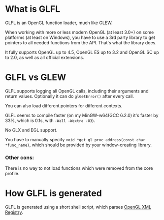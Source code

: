 # What is GLFL

GLFL is an OpenGL function loader, much like GLEW.

When working with more or less modern OpenGL (at least 3.0+) on some platforms (at least on Windows), you have to use a 3rd party library to get pointers to all needed functions from the API. That's what the library does.

It fully supports OpenGL up to 4.5, OpenGL ES up to 3.2 and OpenGL SC up to 2.0, as well as all official extensions.

# GLFL vs GLEW

GLFL supports logging all OpenGL calls, including their arguments and return values. Optionally it can do `glGetError()` after every call.

You can also load different pointers for different contexts.

GLFL seems to compile faster (on my MinGW-w64(GCC 6.2.0) it's faster by 33%, which is 0.1s, with `-Wall -Wextra -O3`).

No GLX and EGL support.

You have to manually specify `void *get_gl_proc_address(const char *func_name)`, which should be provided by your window-creating library.

### Other cons:

There is no way to not load functions which were removed from the core profile.



# How GLFL is generated

GLFL is generated using a short shell script, which parses [OpenGL XML Registry](https://raw.githubusercontent.com/KhronosGroup/OpenGL-Registry/master/xml/gl.xml).
